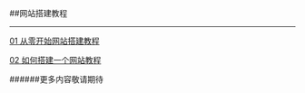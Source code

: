 ##网站搭建教程

----------
[01 从零开始网站搭建教程](https://zhuanlan.zhihu.com/p/21923749)

[02 如何搭建一个网站教程](https://zhuanlan.zhihu.com/p/21394094)

######更多内容敬请期待